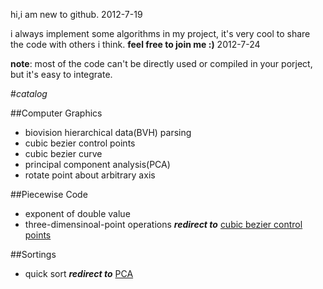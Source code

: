 hi,i am new to github. 2012-7-19

i always implement some algorithms in my project, it's very cool to share the code with others i think.
**feel free to join me :)** 2012-7-24

**note**: most of the code can't be directly used or compiled in your porject, but it's easy to integrate.


#*catalog*

##Computer Graphics

+ biovision hierarchical data(BVH) parsing
+ cubic bezier control points <a name="cbcp"/>
+ cubic bezier curve
+ principal component analysis(PCA) <a name="PCA"/>
+ rotate point about arbitrary axis

##Piecewise Code

+ exponent of double value
+ three-dimensinoal-point operations ***redirect to*** [cubic bezier control points](#cbcp)

##Sortings

+ quick sort ***redirect to*** [PCA](#PCA)
